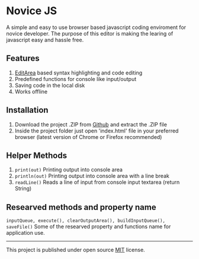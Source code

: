 # Novice JS

A simple and easy to use browser based javascript coding enviroment for novice developer. The purpose of this editor is making the learing of javascript easy and hassle free. 

## Features

1. [EditArea](https://www.cdolivet.com/editarea/) based syntax highlighting and code editing
2. Predefined functions for console like input/output
3. Saving code in the local disk
4. Works offline

## Installation

1. Download the project .ZIP from [Github](https://github.com/ovichowdhury) and extract the .ZIP file
2. Inside the project folder just open 'index.html' file in your preferred browser (latest version of Chrome or Firefox recommended)

## Helper Methods

1. ``` print(out) ``` Printing output into console area 
2. ``` println(out) ``` Printing output into console area with a line break
3. ``` readLine() ``` Reads a line of input from console input textarea (return String)

## Researved methods and property name

``` inputQueue, execute(), clearOutputArea(), buildInputQueue(), saveFile() ``` Some of the researved property and functions name for application use. 

---
This project is published under open source [MIT](https://opensource.org/licenses/MIT) license.
